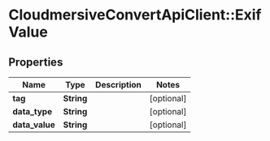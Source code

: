# CloudmersiveConvertApiClient::ExifValue

## Properties
Name | Type | Description | Notes
------------ | ------------- | ------------- | -------------
**tag** | **String** |  | [optional] 
**data_type** | **String** |  | [optional] 
**data_value** | **String** |  | [optional] 



